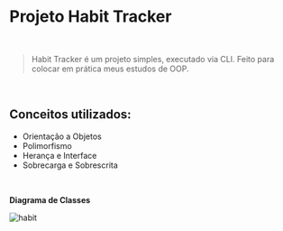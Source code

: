 # Projeto Habit Tracker

<br>

> Habit Tracker é um projeto simples, executado via CLI. Feito para colocar em prática meus estudos de OOP.

<br>

## Conceitos utilizados:
- Orientação a Objetos
- Polimorfismo
- Herança e Interface
- Sobrecarga e Sobrescrita

<br>


**Diagrama de Classes**

<div>
<img src="https://i.ibb.co/QcrthYv/habit.png" alt="habit" border="0">
</div>
